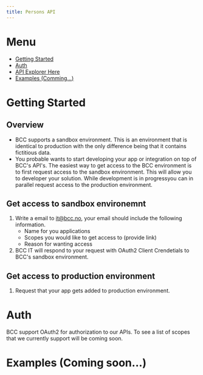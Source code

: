 ```yaml
---
title: Persons API
---
```


# Menu
- [Getting Started](#getting-started)
- [Auth](#auth)
- [API Explorer Here](https://api.bcc.no/docs/?urls.primaryName=Persons%20documentation)
- [Examples (Comming...)](#examples)


# Getting Started
## Overview
- BCC supports a sandbox environment. This is an environment that is identical to production with the only difference being that it contains fictitious data. 
- You probable wants to start developing your app or integration on top of BCC's API's. The easiest way to get access to the BCC environment is to first request access to the sandbox environment. This will allow you to developer your solution. While development is in progressyou can in parallel request access to the production environment.
## Get access to sandbox environemnt
1. Write a email to it@bcc.no, your email should include the following information.
    - Name for you applications
    - Scopes you would like to get access to (provide link)
    - Reason for wanting access
2. BCC IT will respond to your request with OAuth2 Client Crendetials to BCC's sandbox environment.

## Get access to production environment
1. Request that your app gets added to production environment.

# Auth
BCC support OAuth2 for authorization to our APIs. To see a list of scopes that we currently support will be coming soon.

# Examples (Coming soon...)

